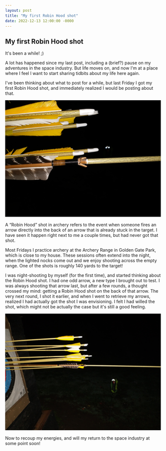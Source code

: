 ```yaml
---
layout: post
title: "My first Robin Hood shot"
date: 2022-12-13 12:00:00 -0000
---
```


## My first Robin Hood shot

It's been a while! ;)

A lot has happened since my last post, including a (brief?) pause on my adventures
in the space industry. But life moves on, and now I'm at a place where I feel
I want to start sharing tidbits about my life here again.

I've been thinking about what to post for a while, but last Friday I got my first
Robin Hood shot, and immediately realized I would be posting about that.

<p align="center"> 
  <img src="/images/robinhood-close.jpg" title="Close up" width="" />
</p>

A “Robin Hood” shot in archery refers to the event when someone fires an arrow
directly into the back of an arrow that is already stuck in the target. I have
seen it happen right next to me a couple times, but had never got that shot.

Most Fridays I practice archery at the Archery Range in Golden Gate Park, which
is close to my house. These sessions often extend into the night, when the
lighted nocks come out and we enjoy shooting across the empty range. One of the
shots is roughly 140 yards to the target!

I was night-shooting by myself (for the first time), and started thinking about
the Robin Hood shot. I had one odd arrow, a new type I brought out to test.
I was always shooting that arrow last, but after a few rounds, a thought crossed
my mind: getting a Robin Hood shot on the back of that arrow. The very next round,
I shot it earlier, and when I went to retrieve my arrows, realized I had actually
got the shot I was envisioning. I felt I had willed the shot, which might not be
actually the case but it's still a good feeling.


<p align="center"> 
  <img src="/images/robinhood-side.jpg" title="Side view" width="" />
</p>

Now to recoup my energies, and will my return to the space industry at some point soon!
